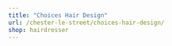 ```yaml
---
title: "Choices Hair Design"
url: /chester-le-street/choices-hair-design/
shop: hairdresser
---
```

